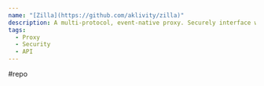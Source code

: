```yaml
---
name: "[Zilla](https://github.com/aklivity/zilla)"
description: A multi-protocol, event-native proxy. Securely interface web apps, IoT clients, & microservices to Apache Kafka® via declaratively defined, stateless APIs.
tags:
  - Proxy
  - Security
  - API
---
```

#repo
